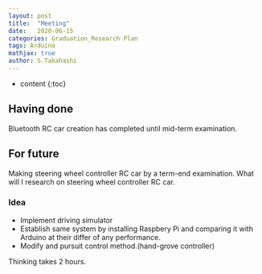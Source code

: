 ```yaml
---
layout: post
title:  "Meeting"
date:   2020-06-15
categories: Graduation_Research Plan
tags: Arduino
mathjax: true
author: S.Takahashi
---
```


* content
{:toc}

## Having done

Bluetooth RC car creation has completed until mid-term examination.

## For future

Making steering wheel controller RC car by a term-end examination.
What will I research on steering wheel controller RC car.

### Idea

- Implement driving simulator
- Establish same system by installing Raspbery Pi and comparing it with Arduino at their differ of any performance.
- Modify and pursuit control method.(hand-grove controller)

Thinking takes 2 hours.
